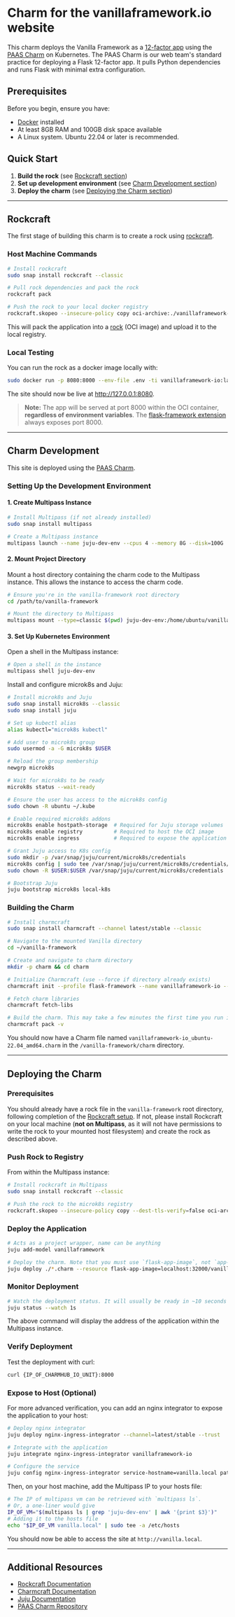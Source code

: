 # Charm for the vanillaframework.io website

This charm deploys the Vanilla Framework as a [12-factor app](https://canonical-12-factor-app-support.readthedocs-hosted.com/latest/)
using the [PAAS Charm](https://github.com/canonical/paas-charm) on Kubernetes.
The PAAS Charm is our web team's standard practice for deploying a Flask 12-factor app.
It pulls Python dependencies and runs Flask with minimal extra configuration.

## Prerequisites

Before you begin, ensure you have:

- [Docker](https://docs.docker.com/get-docker/) installed
- At least 8GB RAM and 100GB disk space available
- A Linux system. Ubuntu 22.04 or later is recommended.

## Quick Start

1. **Build the rock** (see [Rockcraft section](#rockcraft))
2. **Set up development environment** (see [Charm Development section](#charm-development))
3. **Deploy the charm** (see [Deploying the Charm section](#deploying-the-charm))

---

## Rockcraft

The first stage of building this charm is to create a rock using [rockcraft](https://documentation.ubuntu.com/rockcraft).

### Host Machine Commands

```bash
# Install rockcraft
sudo snap install rockcraft --classic

# Pull rock dependencies and pack the rock
rockcraft pack

# Push the rock to your local docker registry
rockcraft.skopeo --insecure-policy copy oci-archive:./vanillaframework-io_0.1_amd64.rock docker-daemon:vanillaframework-io:latest
```

This will pack the application into a [rock](https://documentation.ubuntu.com/rockcraft/en/latest/explanation/rocks/) (OCI image) and upload it to the local registry.

### Local Testing

You can run the rock as a docker image locally with:

```bash
sudo docker run -p 8080:8000 --env-file .env -ti vanillaframework-io:latest
```

The site should now be live at http://127.0.0.1:8080.

> **Note:** The app will be served at port 8000 within the OCI container, **regardless of environment variables**. The [flask-framework extension](https://documentation.ubuntu.com/rockcraft/en/latest/reference/extensions/flask-framework/#flask-framework) always exposes port 8000.

---

## Charm Development

This site is deployed using the [PAAS Charm](https://github.com/canonical/paas-charm).

### Setting Up the Development Environment

#### 1. Create Multipass Instance

```bash
# Install Multipass (if not already installed)
sudo snap install multipass

# Create a Multipass instance
multipass launch --name juju-dev-env --cpus 4 --memory 8G --disk=100G
```

#### 2. Mount Project Directory

Mount a host directory containing the charm code to the Multipass instance. This allows the instance to access the charm code.

```bash
# Ensure you're in the vanilla-framework root directory
cd /path/to/vanilla-framework

# Mount the directory to Multipass
multipass mount --type=classic $(pwd) juju-dev-env:/home/ubuntu/vanilla-framework
```

#### 3. Set Up Kubernetes Environment

Open a shell in the Multipass instance:

```bash
# Open a shell in the instance
multipass shell juju-dev-env
```

Install and configure microk8s and Juju:

```bash
# Install microk8s and Juju
sudo snap install microk8s --classic
sudo snap install juju

# Set up kubectl alias
alias kubectl="microk8s kubectl"

# Add user to microk8s group
sudo usermod -a -G microk8s $USER

# Reload the group membership
newgrp microk8s

# Wait for microk8s to be ready
microk8s status --wait-ready

# Ensure the user has access to the microk8s config
sudo chown -R ubuntu ~/.kube

# Enable required microk8s addons
microk8s enable hostpath-storage  # Required for Juju storage volumes
microk8s enable registry          # Required to host the OCI image
microk8s enable ingress           # Required to expose the application

# Grant Juju access to K8s config
sudo mkdir -p /var/snap/juju/current/microk8s/credentials
microk8s config | sudo tee /var/snap/juju/current/microk8s/credentials/client.config
sudo chown -R $USER:$USER /var/snap/juju/current/microk8s/credentials

# Bootstrap Juju
juju bootstrap microk8s local-k8s
```

### Building the Charm

```bash
# Install charmcraft
sudo snap install charmcraft --channel latest/stable --classic

# Navigate to the mounted Vanilla directory
cd ~/vanilla-framework

# Create and navigate to charm directory
mkdir -p charm && cd charm

# Initialize Charmcraft (use --force if directory already exists)
charmcraft init --profile flask-framework --name vanillaframework-io --force

# Fetch charm libraries
charmcraft fetch-libs

# Build the charm. This may take a few minutes the first time you run it.
charmcraft pack -v
```

You should now have a Charm file named `vanillaframework-io_ubuntu-22.04_amd64.charm` in the `/vanilla-framework/charm` directory.

---

## Deploying the Charm

### Prerequisites

You should already have a rock file in the `vanilla-framework` root directory, following completion of the [Rockcraft setup](#rockcraft). If not, please install Rockcraft on your local machine (**not on Multipass**, as it will not have permissions to write the rock to your mounted host filesystem) and create the rock as described above.

### Push Rock to Registry

From within the Multipass instance:

```bash
# Install rockcraft in Multipass
sudo snap install rockcraft --classic

# Push the rock to the microk8s registry
rockcraft.skopeo --insecure-policy copy --dest-tls-verify=false oci-archive:../vanillaframework-io_0.1_amd64.rock docker://localhost:32000/vanillaframework-io:latest
```

### Deploy the Application

```bash
# Acts as a project wrapper, name can be anything
juju add-model vanillaframework

# Deploy the charm. Note that you must use `flask-app-image`, not `app-image`, as the resource identifier, and the resource name must map exactly to the image name that was pushed to the registry.
juju deploy ./*.charm --resource flask-app-image=localhost:32000/vanillaframework-io:latest
```

### Monitor Deployment

```bash
# Watch the deployment status. It will usually be ready in ~10 seconds or less.
juju status --watch 1s
```

The above command will display the address of the application within the Multipass instance.

### Verify Deployment

Test the deployment with curl:

```bash
curl {IP_OF_CHARMHUB_IO_UNIT}:8000
```

### Expose to Host (Optional)

For more advanced verification, you can add an nginx integrator to expose the application to your host:

```bash
# Deploy nginx integrator
juju deploy nginx-ingress-integrator --channel=latest/stable --trust

# Integrate with the application
juju integrate nginx-ingress-integrator vanillaframework-io

# Configure the service
juju config nginx-ingress-integrator service-hostname=vanilla.local path-routes=/
```

Then, on your host machine, add the Multipass IP to your hosts file:

```bash
# The IP of multipass vm can be retrieved with `multipass ls`.
# Or, a one-liner would give
IP_OF_VM="$(multipass ls | grep 'juju-dev-env' | awk '{print $3}')"
# Adding it to the hosts file
echo "$IP_OF_VM vanilla.local" | sudo tee -a /etc/hosts
```

You should now be able to access the site at `http://vanilla.local`.

---

## Additional Resources

- [Rockcraft Documentation](https://documentation.ubuntu.com/rockcraft)
- [Charmcraft Documentation](https://canonical-charmcraft.readthedocs-hosted.com/stable/)
- [Juju Documentation](https://juju.is/docs)
- [PAAS Charm Repository](https://github.com/canonical/paas-charm)
